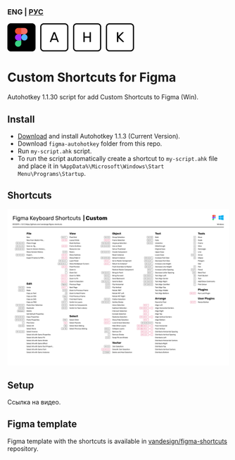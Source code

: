 ### ENG | [РУС](./README.md)
![Figma AHK logo](./figma-autohotkey.png)

# Custom Shortcuts for Figma
Autohotkey 1.1.30 script for add Custom Shortcuts to Figma (Win).

## Install
- [Download](https://www.autohotkey.com/) and install Autohotkey 1.1.3 (Current Version).
- Download `figma-autohotkey` folder from this repo.
- Run `my-script.ahk` script.
- To run the script automatically create a shortcut to `my-script.ahk` file and place it in `%AppData%\Microsoft\Windows\Start Menu\Programs\Startup`.

## Shortcuts
![Shortcuts](./figma-autohotkey/figma/figma-shortcuts-windows-custom.png)

## Setup
Ссылка на видео.

## Figma template
Figma template with the shortcuts is available in
[vandesign/figma-shortcuts](https://github.com/vandesign/figma-shortcuts#figma)
repository.
